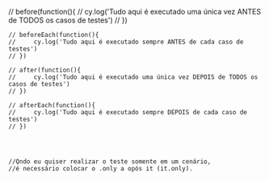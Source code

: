 // before(function(){
    //     cy.log('Tudo aqui é executado uma única vez ANTES de TODOS os casos de testes')
    // })

    // beforeEach(function(){
    //     cy.log('Tudo aqui é executado sempre ANTES de cada caso de testes')
    // })

    // after(function(){
    //     cy.log('Tudo aqui é executado uma única vez DEPOIS de TODOS os casos de testes')
    // })

    // afterEach(function(){
    //     cy.log('Tudo aqui é executado sempre DEPOIS de cada caso de testes')
    // })



    
    //Qndo eu quiser realizar o teste somente em um cenário, 
    //é necessário colocar o .only a opós it (it.only).
